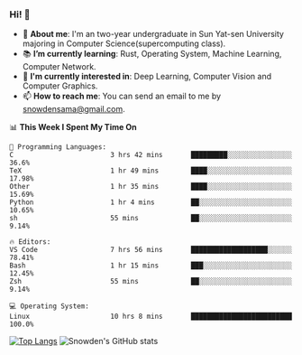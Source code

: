 ### Hi! 👋

+ :school: **About me**: I'm an two-year undergraduate in Sun Yat-sen University majoring in Computer Science(supercomputing class).
+ :books: **I’m currently learning**: Rust, Operating System, Machine Learning, Computer Network.
+ :lollipop: **I'm currently interested in**: Deep Learning, Computer Vision and Computer Graphics.
+ 📫 **How to reach me**: You can send an email to me by snowdensama@gmail.com.

<!--START_SECTION:waka-->
📊 **This Week I Spent My Time On** 

```text
💬 Programming Languages: 
C                        3 hrs 42 mins       █████████░░░░░░░░░░░░░░░░   36.6% 
TeX                      1 hr 49 mins        ████░░░░░░░░░░░░░░░░░░░░░   17.98% 
Other                    1 hr 35 mins        ████░░░░░░░░░░░░░░░░░░░░░   15.69% 
Python                   1 hr 4 mins         ██░░░░░░░░░░░░░░░░░░░░░░░   10.65% 
sh                       55 mins             ██░░░░░░░░░░░░░░░░░░░░░░░   9.14%

🔥 Editors: 
VS Code                  7 hrs 56 mins       ███████████████████░░░░░░   78.41% 
Bash                     1 hr 15 mins        ███░░░░░░░░░░░░░░░░░░░░░░   12.45% 
Zsh                      55 mins             ██░░░░░░░░░░░░░░░░░░░░░░░   9.14%

💻 Operating System: 
Linux                    10 hrs 8 mins       █████████████████████████   100.0%

```


<!--END_SECTION:waka-->


[![Top Langs](https://github-readme-stats.vercel.app/api/top-langs/?username=lixk28&langs_count=8&layout=compact&hide_border=true)](https://github.com/lixk28/github-readme-stats)
![Snowden's GitHub stats](https://github-readme-stats.vercel.app/api?username=lixk28&show_icons=true&hide_border=true&count_private=true)



<!--
**lixk28/lixk28** is a ✨ _special_ ✨ repository because its `README.md` (this file) appears on your GitHub profile.

Here are some ideas to get you started:

- 🔭 I’m currently working on ...
- 🌱 I’m currently learning ...
- 👯 I’m looking to collaborate on ...
- 🤔 I’m looking for help with ...
- 💬 Ask me about ...
- 📫 How to reach me: ...
- 😄 Pronouns: ...
- ⚡ Fun fact: ...
  -->
